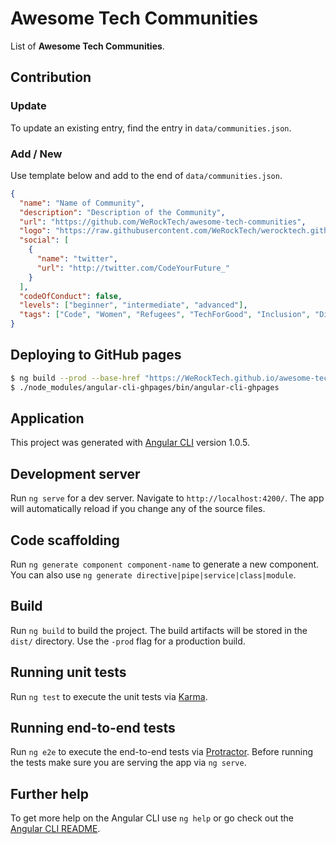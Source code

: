 # Awesome Tech Communities

List of **Awesome Tech Communities**.

## Contribution

### Update

To update an existing entry, find the entry in `data/communities.json`.

### Add / New

Use template below and add to the end of `data/communities.json`.

```json
{
  "name": "Name of Community",
  "description": "Description of the Community",
  "url": "https://github.com/WeRockTech/awesome-tech-communities",
  "logo": "https://raw.githubusercontent.com/WeRockTech/werocktech.github.io/master/img/twitter-banner.png",
  "social": [
    {
      "name": "twitter",
      "url": "http://twitter.com/CodeYourFuture_"
    }
  ],
  "codeOfConduct": false,
  "levels": ["beginner", "intermediate", "advanced"],
  "tags": ["Code", "Women", "Refugees", "TechForGood", "Inclusion", "Diversity"]
}
```

## Deploying to GitHub pages

```bash
$ ng build --prod --base-href "https://WeRockTech.github.io/awesome-tech-communities/"
$ ./node_modules/angular-cli-ghpages/bin/angular-cli-ghpages
```

## Application

This project was generated with [Angular CLI](https://github.com/angular/angular-cli) version 1.0.5.

## Development server

Run `ng serve` for a dev server. Navigate to `http://localhost:4200/`. The app will automatically reload if you change any of the source files.

## Code scaffolding

Run `ng generate component component-name` to generate a new component. You can also use `ng generate directive|pipe|service|class|module`.

## Build

Run `ng build` to build the project. The build artifacts will be stored in the `dist/` directory. Use the `-prod` flag for a production build.

## Running unit tests

Run `ng test` to execute the unit tests via [Karma](https://karma-runner.github.io).

## Running end-to-end tests

Run `ng e2e` to execute the end-to-end tests via [Protractor](http://www.protractortest.org/).
Before running the tests make sure you are serving the app via `ng serve`.

## Further help

To get more help on the Angular CLI use `ng help` or go check out the [Angular CLI README](https://github.com/angular/angular-cli/blob/master/README.md).
